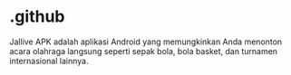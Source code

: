 # .github
Jallive APK adalah aplikasi Android yang memungkinkan Anda menonton acara olahraga langsung seperti sepak bola, bola basket, dan turnamen internasional lainnya.
